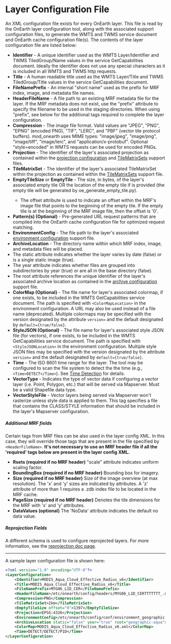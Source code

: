 # Layer Configuration File
An XML configuration file exists for every OnEarth layer.  This file is read by the OnEarth layer configuration tool, along with the associated support configuration files, to generate the WMTS and TWMS service document and OnEarth cache configuration file(s).  The contents of the layer configuration file are listed below:

* **Identifier** - A unique identifier used as the WMTS Layer/Identifier and TWMS TiledGroup/Name values in the service GetCapabilities document.  Ideally the identifier does not use any special characters as it is included in all WMTS and TWMS http requests.
* **Title** - A human readable title used as the WMTS Layer/Title and TWMS TiledGroup/Title values in the service GetCapabilities document.
* **FileNamePrefix** - An internal "short name" used as the prefix for MRF index, image, and metadata file names.
* **HeaderFileName** - A file path to an existing MRF metadata file for the layer. If the MRF metadata does not exist, use the "prefix" attribute to specify the filename to be used in the staging directories. When using "prefix", see below for the additional tags required to complete the layer configuration.
* **Compression** - The image file format.   Valid values are "JPEG", "PNG", "EPNG" (encoded PNG), "TIF", "LERC", and "PBF" (vector tile protocol buffers). mod_onearth uses MIME types: "image/jpeg", "image/png", "image/tiff", "image/lerc", and "application/x-protobuf". Optional "style=encoded" in WMTS requests can be used for encoded PNGs.
* **Projection** - The identifier of the layer's associated projection as contained within the [projection configuration](config_support.md#projection-configuration) and [TileMatrixSets](config_support.md#tilematrixsets) support files.
* **TileMatrixSet** - The identifier of the layer's associated TileMatrixSet within the projection as contained within the [TileMatrixSets](config_support.md#tilematrixsets) support file.
* **EmptyTileSize** or **EmptyTile** - The size, in bytes, of the layer's associated empty tile OR the location of the empty tile if <ColorMap> is provided (the empty tile will be generated by oe_generate_empty_tile.py).  
  * The offset attribute is used to indicate an offset within the MRF's image file that points to the beginning of the empty tile.  If the empty tile is at the beginning of the MRF image file, then the offset is '0'.
* **Pattern(s) (Optional)** - Pre-generated URL request patterns that are compiled into the OnEarth cache configuration file for optimized request matching.
* **EnvironmentConfig** - The file path to the layer's associated [environment configuration](config_support.md#environment-configuration) support file.
* **ArchiveLocation** - The directory name within which MRF index, image, and metadata files will be placed.
* The static attribute indicates whether the layer varies by date (false) or is a single static image (true).
* The year attribute indicates whether files are grouped into subdirectories by year (true) or are all in the base directory (false).
* The root attribute references the unique identifier of the layer's associated archive location as contained in the [archive configuration](config_support.md#archive-configuration) support file.
* **ColorMap (Optional)** - The file name for layer's associated colormap, if one exists, to be included in the WMTS GetCapabilities service document. The path is specified with `<ColorMapLocation>` in the environment configuration. A URL may also be used instead of a file name (deprecated). Multiple colormaps may be specified with the version designated by the attribute `version=` and the default designated by `default={true/false}`.
* **StyleJSON (Optional)** - The file name for layer's associated style JSON file (for vectors), if one exists, to be included in the WMTS GetCapabilities service document. The path is specified with `<StyleJSONLocation>` in the environment configuration. Multiple style JSON files may be specified with the version designated by the attribute `version=` and the default designated by `default={true/false}`.
* **Time** - The ISO 8601 time range for the layer.  The tool may be configured to scan the file system to detect the the time (e.g., `<Time>DETECT</Time>`).  See [Time Detection](time_detection.md) for details.
* **VectorType** - Indicates the type of vector data if configuring a vector layer (i.e. Point, Polygon, etc.) that will be served via Mapserver. Must be a valid Shapefile data type.
* **VectorStyleFile** - Vector layers being served via Mapserver won't rasterize unless style data is applied to them. This tag specifies a file that contains the CLASS/STYLE information that should be included in the layer's Mapserver configuration.

##### Additional MRF fields
Certain tags from MRF files can be also used in the layer config XML. In this case, they will override those tags that are present in the file specified by `<HeaderFileName>`. **It's not necessary to use an MRF header file if all the 'required' tags below are present in the layer config XML.**

* **Rsets (required if no MRF header)** "scale" attribute indicates uniform scaling factor.
* **BoundingBox (required if no MRF header)** Bounding box for imagery.
* **Size (required if no MRF header)** Size of the image overview (at max resolution). The 'x' and 'y' sizes are indicated by attributes. A 'z' attribute of more than 1 requires a .zdb index file to be located in the MRF cache.
* **PageSize (required if no MRF header)** Denotes the tile dimensions for the MRF with 'x' and 'y' attributes.
* **DataValues (optional)** The 'NoData' attribute indicates the default no data value.

##### Reprojection Fields
A different schema is used to configure reprojected layers. For more information, see the [reprojection doc page](config_reproject.md).

-----

A sample layer configuration file is shown here:

```xml
<?xml version="1.0" encoding="UTF-8"?>
<LayerConfiguration>
    <Identifier>MODIS_Aqua_Cloud_Effective_Radius_v6</Identifier>
    <Title>MODIS_Aqua_Cloud_Effective_Radius_v6</Title>
    <FileNamePrefix>MYG06_L1D_CER</FileNamePrefix>
    <HeaderFileName>/etc/onearth/config/headers/MYG06_L1D_CERTTTTTTT_.mrf</HeaderFileName>
    <Compression>PNG</Compression>
    <TileMatrixSet>2km</TileMatrixSet>
    <EmptyTileSize offset="0">1397</EmptyTileSize>
    <Projection>EPSG:4326</Projection>
    <EnvironmentConfig>/etc/onearth/config/conf/environment_geographic.xml</EnvironmentConfig>
    <ArchiveLocation static="false" year="true" root="geographic-aqua">MYG06_L1D_CER</ArchiveLocation>
    <ColorMap>MODIS_Aqua_Cloud_Effective_Radius_v6.xml</ColorMap>
    <Time>DETECT/DETECT/P1D</Time>
</LayerConfiguration>
```
